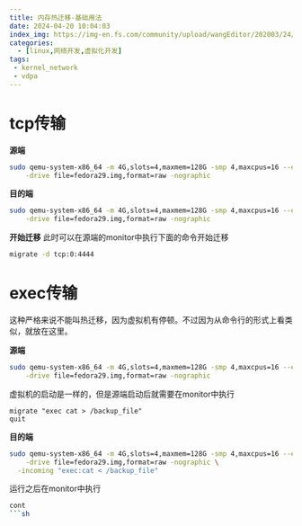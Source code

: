 ```yaml
---
title: 内存热迁移-基础用法
date: 2024-04-20 10:04:03
index_img: https://img-en.fs.com/community/upload/wangEditor/202003/24/_1585046553_TZOmBePO8Z.jpg
categories:
  - [linux,网络开发,虚拟化开发]
tags:
 - kernel_network
 - vdpa
---
```


# tcp传输
**源端**
```sh
sudo qemu-system-x86_64 -m 4G,slots=4,maxmem=128G -smp 4,maxcpus=16 --enable-kvm \
    -drive file=fedora29.img,format=raw -nographic
```

**目的端**
```sh
sudo qemu-system-x86_64 -m 4G,slots=4,maxmem=128G -smp 4,maxcpus=16 --enable-kvm \
    -drive file=fedora29.img,format=raw -nographic
```

**开始迁移**
此时可以在源端的monitor中执行下面的命令开始迁移
```sh
migrate -d tcp:0:4444
```

# exec传输
这种严格来说不能叫热迁移，因为虚拟机有停顿。不过因为从命令行的形式上看类似，就放在这里。

**源端**
```sh
sudo qemu-system-x86_64 -m 4G,slots=4,maxmem=128G -smp 4,maxcpus=16 --enable-kvm \
    -drive file=fedora29.img,format=raw -nographic
```
虚拟机的启动是一样的，但是源端启动后就需要在monitor中执行

```
migrate "exec cat > /backup_file"
quit
```

**目的端**
```sh
sudo qemu-system-x86_64 -m 4G,slots=4,maxmem=128G -smp 4,maxcpus=16 --enable-kvm \
    -drive file=fedora29.img,format=raw -nographic \
  -incoming "exec:cat < /backup_file"
```

运行之后在monitor中执行
```sh
cont
```sh

